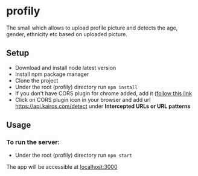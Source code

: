 # profily
The small which allows to upload profile picture and detects the age, gender, ethnicity etc based on uploaded picture.

## Setup

* Download and install node latest version
* Install npm package manager
* Clone the project
* Under the root (profily) directory run `npm install`
* If you don't have CORS plugin for chrome added, add it ([follow this link](https://chrome.google.com/webstore/detail/allow-control-allow-origi/nlfbmbojpeacfghkpbjhddihlkkiljbi?hl=en)
* Click on CORS plugin icon in your browser and add url <https://api.kairos.com/detect> under **Intercepted URLs or URL patterns**

## Usage

### To run the server:

* Under the root (profily) directory run `npm start`

The app will be accessible at [localhost:3000](http://localhost:3000)
